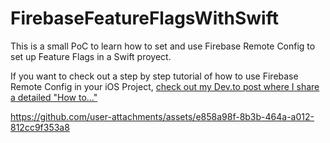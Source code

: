 # FirebaseFeatureFlagsWithSwift
This is a small PoC to learn how to set and use Firebase Remote Config to set up Feature Flags in a Swift proyect.

If you want to check out a step by step tutorial of how to use Firebase Remote Config in your iOS Project, [check out my Dev.to post where I share a detailed "How to..."](https://dev.to/silviaespanagil/how-to-easily-use-feature-flags-in-swift-with-firebase-1g4)

https://github.com/user-attachments/assets/e858a98f-8b3b-464a-a012-812cc9f353a8


